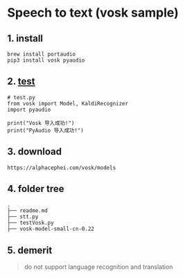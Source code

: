 # Speech to text (vosk sample)
## 1. install 
```
brew install portaudio  
pip3 install vosk pyaudio  
```

## 2. [test](./testVosk.py)
```
# test.py  
from vosk import Model, KaldiRecognizer  
import pyaudio  

print("Vosk 导入成功!")  
print("PyAudio 导入成功!")
```

## 3. download
```
https://alphacephei.com/vosk/models
```

## 4. folder tree

```
.
├── readme.md
├── stt.py
├── testVosk.py
├── vosk-model-small-cn-0.22
```

## 5. demerit
> do not support language recognition and translation
